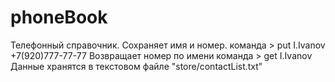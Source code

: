 # phoneBook
Телефонный справочник.
  Сохраняет имя и номер. 
    команда > put I.Ivanov +7(920)777-77-77
  Возвращает номер по имени
    команда > get I.Ivanov
  Данные хранятся в текстовом файле "store/contactList.txt"
